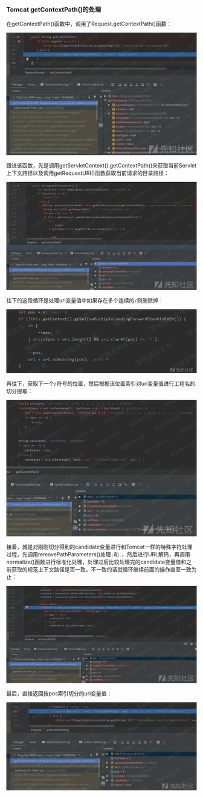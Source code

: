 ### Tomcat getContextPath()的处理

在getContextPath()函数中，调用了Request.getContextPath()函数：

![](./.resource/TomcatgetContextPath()的处理/media/rId21.png)

跟进该函数，先是调用getServletContext().getContextPath()来获取当前Servlet上下文路径以及调用getRequestURI()函数获取当前请求的目录路径：

![](./.resource/TomcatgetContextPath()的处理/media/rId22.png)

往下的这段循环是处理uri变量值中如果存在多个连续的`/`则删除掉：

![](./.resource/TomcatgetContextPath()的处理/media/rId23.png)

再往下，获取下一个`/`符号的位置，然后根据该位置索引对uri变量值进行工程名的切分提取：

![](./.resource/TomcatgetContextPath()的处理/media/rId24.png)

接着，就是对刚刚切分得到的candidate变量进行和Tomcat一样的特殊字符处理过程，先调用removePathParameters()处理`;`和`.`，然后进行URL解码，再调用normalize()函数进行标准化处理，处理过后比较处理完的candidate变量值和之前获取的规范上下文路径是否一致，不一致的话就循环继续前面的操作直至一致为止：

![](./.resource/TomcatgetContextPath()的处理/media/rId25.png)

最后，直接返回按pos索引切分的uri变量值：

![](./.resource/TomcatgetContextPath()的处理/media/rId26.png)
